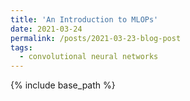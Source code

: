 ```yaml
---
title: 'An Introduction to MLOPs'
date: 2021-03-24
permalink: /posts/2021-03-23-blog-post
tags:
  - convolutional neural networks
---
```


{% include base_path %}

